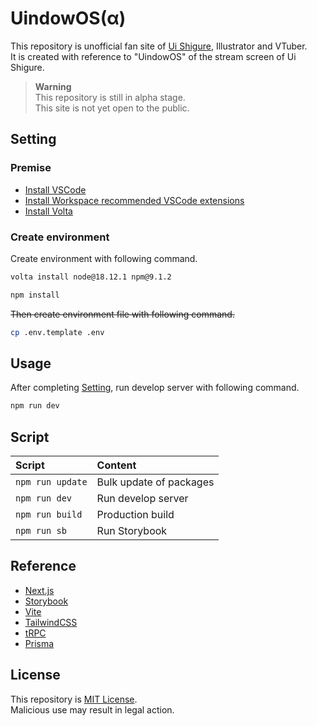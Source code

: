 # UindowOS(α)

This repository is unofficial fan site of [Ui Shigure](https://twitter.com/ui_shig), Illustrator and VTuber.  
It is created with reference to "UindowOS" of the stream screen of Ui Shigure.  

> **Warning**  
> This repository is still in alpha stage.  
> This site is not yet open to the public.  

<h2 id="setting">Setting</h2>

<h3>Premise</h3>

- [Install VSCode](https://azure.microsoft.com/ja-jp/products/visual-studio-code/)
- [Install Workspace recommended VSCode extensions](https://code.visualstudio.com/docs/editor/extension-marketplace#_workspace-recommended-extensions)
- [Install Volta](https://docs.volta.sh/guide/getting-started)

<h3>Create environment</h3>

Create environment with following command.  

```zsh
volta install node@18.12.1 npm@9.1.2

npm install
```

~~Then create environment file with following command.~~  

```zsh
cp .env.template .env
```

## Usage

After completing [Setting](./README.md#setting), run develop server with following command.  

```zsh
npm run dev
```

## Script

| Script | Content |
|:-------|:--------|
| `npm run update`| Bulk update of packages |
| `npm run dev` | Run develop server |
| `npm run build` | Production build |
| `npm run sb` | Run Storybook |

## Reference

- [Next.js](https://nextjs.org/)
- [Storybook](https://storybook.js.org/)
- [Vite](https://ja.vitejs.dev/)
- [TailwindCSS](https://tailwindui.com/)
- [tRPC](https://trpc.io/)
- [Prisma](https://www.prisma.io/)

## License

This repository is [MIT License](https://opensource.org/licenses/MIT).  
Malicious use may result in legal action.  
